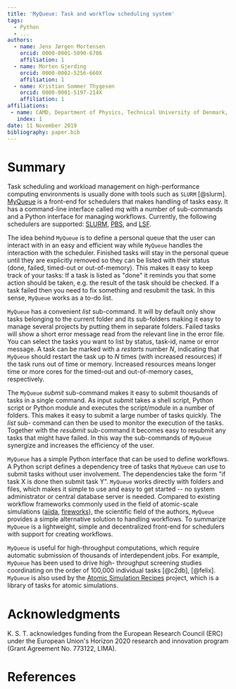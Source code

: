 ```yaml
---
title: 'MyQueue: Task and workflow scheduling system'
tags:
  - Python
  - ...
authors:
  - name: Jens Jørgen Mortensen
    orcid: 0000-0001-5090-6706
    affiliation: 1
  - name: Morten Gjerding
    orcid: 0000-0002-5256-660X
    affiliation: 1
  - name: Kristian Sommer Thygesen
    orcid: 0000-0001-5197-214X
    affiliation: 1
affiliations:
 - name: CAMD, Department of Physics, Technical University of Denmark, 2800 Kgs. Lyngby, Denmark
   index: 1
date: 11 November 2019
bibliography: paper.bib
---
```



# Summary

Task scheduling and workload management on high-performance computing
environments is usually done with tools such as `SLURM` [@slurm].
[MyQueue](https://myqueue.readthedocs.io/) is a front-end for schedulers that
makes handling of tasks easy. It has a command-line interface called *mq* with
a number of sub-commands and a Python interface for managing workflows.
Currently, the following schedulers are supported:
[SLURM](https://en.m.wikipedia.org/wiki/Slurm_Workload_Manager),
[PBS](https://en.m.wikipedia.org/wiki/Portable_Batch_System), and
[LSF](https://en.m.wikipedia.org/wiki/Platform_LSF).

The idea behind `MyQueue` is to define a personal queue that the
user can interact with in an easy and efficient way while `MyQueue` handles
the interaction with the scheduler. Finished tasks will stay in the personal
queue until they are explicitly removed so they can be listed with their
status (done, failed, timed-out or out-of-memory). This makes it easy to keep
track of your tasks: If a task is listed as "done" it reminds you that some
action should be taken, e.g. the result of the task should be checked. If a
task failed then you need to fix something and resubmit the task. In this
sense, `MyQueue` works as a to-do list.

`MyQueue` has a convenient *list* sub-command.  It will by default only
show tasks belonging to the current folder and its sub-folders making it easy
to manage several projects by putting them in separate folders.  Failed tasks
will show a short error message read from the relevant line in the error file.
You can select the tasks you want to list by status, task-id, name or error
message. A task can be marked with a *restarts* number $N$, indicating that
`MyQueue` should restart the task up to $N$ times (with increased resources)
if the task runs out of time or memory. Increased resources means longer time
or more cores for the timed-out and out-of-memory cases, respectively.

The `MyQueue` *submit* sub-command makes it easy to submit thousands
of tasks in a single command. As input *submit* takes a shell script, Python
script or Python module and executes the script/module in a number of folders.
This makes it easy to submit a large number of tasks quickly. The *list* sub-
command can then be used to monitor the execution of the tasks. Together with
the *resubmit* sub-command it becomes easy to resubmit any tasks that might
have failed. In this way the sub-commands of `MyQueue` synergize and
increases the efficiency of the user.

`MyQueue` has a simple Python interface that can be used to define
workflows. A Python script defines a dependency tree of tasks that `MyQueue`
can use to submit tasks without user involvement. The dependencies take the
form "if task X is done then submit task Y".  `MyQueue` works directly with
folders and files, which makes it simple to use and easy to get started -- no
system administrator or central database server is needed. Compared to existing
workflow frameworks commonly used in the field of atomic-scale simulations
 ([aiida](http://www.aiida.net),
[fireworks](https://materialsproject.github.io/fireworks)), the scientific
field of the authors, `MyQueue` provides a simple alternative solution
to handling workflows.
To summarize `MyQueue` is a lightweight, simple and decentralized front-end for
schedulers with support for creating workflows.

<!-- Being a front-end for schedulers, `MyQueue` distinguishes itself -->
<!-- from existing workflow software by not being manifestly a workflo -->

<!-- ([aiida](http://www.aiida.net), -->
<!-- [fireworks](https://materialsproject.github.io/fireworks)) commonly used within -->
<!-- the field of atomic-scale materials design in several ways [@aiida], -->
<!-- [@fireworks]. By implementing its queue locally, meaning that each user will -->
<!-- have its own queue, no central database is needed. Furthermore, using the -->
<!-- `MyQueue` *init* sub-command new queues can be initalized which can be used to -->
<!-- separate jobs pertaining to different projects. This makes `MyQueue`s design -->
<!-- fundamentally decentralized which makes it easier to handle multiple projects -->
<!-- simultaneously. -->

`MyQueue` is useful for high-throughput computations, which
require automatic submission of thousands of interdependent
jobs. For example, `MyQueue` has been used to drive high-
throughput screening studies coordinating on the order of 100,000 individual
tasks [@c2db], [@felix].  `MyQueue` is also used by the [Atomic Simulation
Recipes](https://asr.readthedocs.io/) project, which is a library of tasks for
atomic simulations.

# Acknowledgments

K. S. T. acknowledges funding from the European Research Council (ERC) under
the European Union's Horizon 2020 research and innovation program (Grant
Agreement No. 773122, LIMA).


# References

